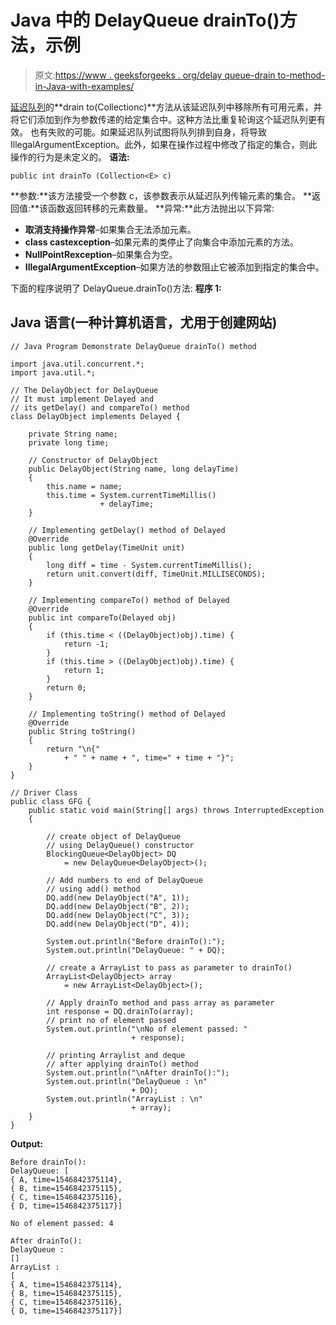 # Java 中的 DelayQueue drainTo()方法，示例

> 原文:[https://www . geeksforgeeks . org/delay queue-drain to-method-in-Java-with-examples/](https://www.geeksforgeeks.org/delayqueue-drainto-method-in-java-with-examples/)

[延迟队列](https://www.geeksforgeeks.org/delayqueue-class-in-java-with-example/)的**drain to(Collection<E>c)**方法从该延迟队列中移除所有可用元素，并将它们添加到作为参数传递的给定集合中。这种方法比重复轮询这个延迟队列更有效。
也有失败的可能。如果延迟队列试图将队列排到自身，将导致 IllegalArgumentException。此外，如果在操作过程中修改了指定的集合，则此操作的行为是未定义的。
**语法:**

```
public int drainTo (Collection<E> c)
```

**参数:**该方法接受一个参数 c，该参数表示从延迟队列传输元素的集合。
**返回值:**该函数返回转移的元素数量。
**异常:**此方法抛出以下异常:

*   **取消支持操作异常**–如果集合无法添加元素。
*   **class castexception**–如果元素的类停止了向集合中添加元素的方法。
*   **NullPointRexception**–如果集合为空。
*   **IllegalArgumentException**–如果方法的参数阻止它被添加到指定的集合中。

下面的程序说明了 DelayQueue.drainTo()方法:
**程序 1:**

## Java 语言(一种计算机语言，尤用于创建网站)

```
// Java Program Demonstrate DelayQueue drainTo() method

import java.util.concurrent.*;
import java.util.*;

// The DelayObject for DelayQueue
// It must implement Delayed and
// its getDelay() and compareTo() method
class DelayObject implements Delayed {

    private String name;
    private long time;

    // Constructor of DelayObject
    public DelayObject(String name, long delayTime)
    {
        this.name = name;
        this.time = System.currentTimeMillis()
                    + delayTime;
    }

    // Implementing getDelay() method of Delayed
    @Override
    public long getDelay(TimeUnit unit)
    {
        long diff = time - System.currentTimeMillis();
        return unit.convert(diff, TimeUnit.MILLISECONDS);
    }

    // Implementing compareTo() method of Delayed
    @Override
    public int compareTo(Delayed obj)
    {
        if (this.time < ((DelayObject)obj).time) {
            return -1;
        }
        if (this.time > ((DelayObject)obj).time) {
            return 1;
        }
        return 0;
    }

    // Implementing toString() method of Delayed
    @Override
    public String toString()
    {
        return "\n{"
            + " " + name + ", time=" + time + "}";
    }
}

// Driver Class
public class GFG {
    public static void main(String[] args) throws InterruptedException
    {

        // create object of DelayQueue
        // using DelayQueue() constructor
        BlockingQueue<DelayObject> DQ
            = new DelayQueue<DelayObject>();

        // Add numbers to end of DelayQueue
        // using add() method
        DQ.add(new DelayObject("A", 1));
        DQ.add(new DelayObject("B", 2));
        DQ.add(new DelayObject("C", 3));
        DQ.add(new DelayObject("D", 4));

        System.out.println("Before drainTo():");
        System.out.println("DelayQueue: " + DQ);

        // create a ArrayList to pass as parameter to drainTo()
        ArrayList<DelayObject> array
            = new ArrayList<DelayObject>();

        // Apply drainTo method and pass array as parameter
        int response = DQ.drainTo(array);
        // print no of element passed
        System.out.println("\nNo of element passed: "
                           + response);

        // printing Arraylist and deque
        // after applying drainTo() method
        System.out.println("\nAfter drainTo():");
        System.out.println("DelayQueue : \n"
                           + DQ);
        System.out.println("ArrayList : \n"
                           + array);
    }
}
```

**Output:** 

```
Before drainTo():
DelayQueue: [
{ A, time=1546842375114}, 
{ B, time=1546842375115}, 
{ C, time=1546842375116}, 
{ D, time=1546842375117}]

No of element passed: 4

After drainTo():
DelayQueue : 
[]
ArrayList : 
[
{ A, time=1546842375114}, 
{ B, time=1546842375115}, 
{ C, time=1546842375116}, 
{ D, time=1546842375117}]
```